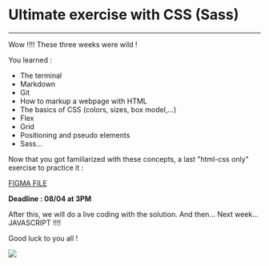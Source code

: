 # Ultimate exercise with CSS (Sass)

---

Wow !!!!
These three weeks were wild !

You learned :

- The terminal
- Markdown
- Git
- How to markup a webpage with HTML
- The basics of CSS (colors, sizes, box model,...)
- Flex
- Grid
- Positioning and pseudo elements
- Sass...

Now that you got familiarized with these concepts, a last "html-css only" exercise to practice it :

[FIGMA FILE](https://www.figma.com/file/yIggoQnHR1hjj5jR4vavTH/scoot-becode?type=design&mode=design&t=xRYeWNwOGdFOz8n9-1)

**Deadline : 08/04 at 3PM**

After this, we will do a live coding with the solution. And then... Next week... JAVASCRIPT !!!!

Good luck to you all !

![](https://media.giphy.com/media/l3BwSPbqx3QGKEgpp2/giphy.gif)
